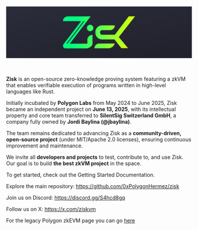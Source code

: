 ![Zisk logo](ZisK_top.png)
</div>
<br />

**Zisk** is an open-source zero-knowledge proving system featuring a zkVM that enables verifiable execution of programs written in high-level languages like Rust.

Initially incubated by **Polygon Labs** from May 2024 to June 2025, Zisk became an independent project on **June 13, 2025**, with its intellectual property and core team transferred to **SilentSig Switzerland GmbH**, a company fully owned by **Jordi Baylina (@jbaylina)**.

The team remains dedicated to advancing Zisk as a **community-driven, open-source project** (under MIT/Apache 2.0 licenses), ensuring continuous improvement and maintenance.

We invite all **developers and projects** to test, contribute to, and use Zisk. Our goal is to build **the best zkVM project** in the space.

To get started, check out the Getting Started Documentation.

Explore the main repository: https://github.com/0xPolygonHermez/zisk

Join us on Discord: https://discord.gg/S4hcd8gq

Follow us on X: https://x.com/ziskvm

For the legacy Polygon zkEVM page you can go [here](README_legacy.md)